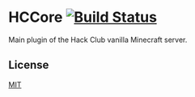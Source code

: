 # HCCore [![Build Status](https://travis-ci.com/ifvictr/HCCore.svg?token=Au3xaUQvQmrdZYTeKYgY&branch=master)](https://travis-ci.com/ifvictr/HCCore)

Main plugin of the Hack Club vanilla Minecraft server.

## License

[MIT](LICENSE.txt)

